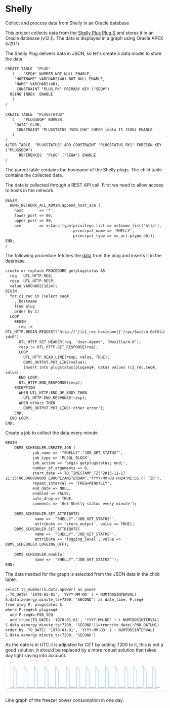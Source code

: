 # Shelly
Collect and process data from Shelly in an Oracle database

This project collects data from the [Shelly Plus Plug S](https://www.shelly.cloud/en/products/shop/shelly-plus-plug-s) and stores it in an Oracle database (v12.1). The data is displayed in a graph using Oracle APEX (v20.1).

The Shelly Plug delivers data in JSON, so let's create a data model to store the data.

```
CREATE TABLE  "PLUG" 
   (	"SEQ#" NUMBER NOT NULL ENABLE, 
	"HOSTNAME" VARCHAR2(40) NOT NULL ENABLE, 
	"NAME" VARCHAR2(40), 
	 CONSTRAINT "PLUG_PK" PRIMARY KEY ("SEQ#")
  USING INDEX  ENABLE
   )
/

CREATE TABLE  "PLUGSTATUS" 
   (	"PLUGSEQ#" NUMBER, 
	"DATA" CLOB, 
	 CONSTRAINT "PLUGSTATUS_JSON_CHK" CHECK (data IS JSON) ENABLE
   )
/
ALTER TABLE  "PLUGSTATUS" ADD CONSTRAINT "PLUGSTATUS_FK1" FOREIGN KEY ("PLUGSEQ#")
	  REFERENCES  "PLUG" ("SEQ#") ENABLE
/
```

The parent table contains the hostname of the Shelly plugs. The child table contains the collected data.

The data is collected through a REST API call. First we need to allow access to hosts in the network.

```
BEGIN
  DBMS_NETWORK_ACL_ADMIN.append_host_ace (
    host       => '*', 
    lower_port => 80,
    upper_port => 80,
    ace        => xs$ace_type(privilege_list => xs$name_list('http'),
                              principal_name => 'SHELLY',
                              principal_type => xs_acl.ptype_db)); 
END;
/
```
The following procedure fetches the [data](https://shelly-api-docs.shelly.cloud/gen2/ComponentsAndServices/Switch/#status) from the plug and inserts it in the database.
```
create or replace PROCEDURE getplugstatus AS
  req   UTL_HTTP.REQ;
  resp  UTL_HTTP.RESP;
  value VARCHAR2(1024);
BEGIN
  for c1_rec in (select seq# 
    , hostname
    from plug
    order by 1)
  LOOP
    BEGIN
      req := UTL_HTTP.BEGIN_REQUEST('http://'||c1_rec.hostname||'/rpc/Switch.GetStatus?id=0');
      UTL_HTTP.SET_HEADER(req, 'User-Agent', 'Mozilla/4.0');
      resp := UTL_HTTP.GET_RESPONSE(req);
      LOOP
        UTL_HTTP.READ_LINE(resp, value, TRUE);
        DBMS_OUTPUT.PUT_LINE(value);
        insert into plugstatus(plugseq#, data) values (c1_rec.seq#, value);
      END LOOP;
      UTL_HTTP.END_RESPONSE(resp);
    EXCEPTION
      WHEN UTL_HTTP.END_OF_BODY THEN
        UTL_HTTP.END_RESPONSE(resp);
      WHEN others THEN
        DBMS_OUTPUT.PUT_LINE('other error');
    END;
  END LOOP;
END;
```
Create a job to collect the data every minute
```
BEGIN
    DBMS_SCHEDULER.CREATE_JOB (
            job_name => '"SHELLY"."JOB_GET_STATUS"',
            job_type => 'PLSQL_BLOCK',
            job_action => 'begin getplugstatus; end;',
            number_of_arguments => 0,
            start_date => TO_TIMESTAMP_TZ('2015-11-17 21:35:00.000000000 EUROPE/AMSTERDAM','YYYY-MM-DD HH24:MI:SS.FF TZR'),
            repeat_interval => 'FREQ=MINUTELY',
            end_date => NULL,
            enabled => FALSE,
            auto_drop => TRUE,
            comments => 'Get Shelly status every minute');
 
    DBMS_SCHEDULER.SET_ATTRIBUTE( 
             name => '"SHELLY"."JOB_GET_STATUS"', 
             attribute => 'store_output', value => TRUE);
    DBMS_SCHEDULER.SET_ATTRIBUTE( 
             name => '"SHELLY"."JOB_GET_STATUS"', 
             attribute => 'logging_level', value => DBMS_SCHEDULER.LOGGING_OFF);
      
    DBMS_SCHEDULER.enable(
             name => '"SHELLY"."JOB_GET_STATUS"');
END;
```
The data needed for the graph is selected from the JSON data in the child table.
```
select to_number(S.data.apower) as power
, TO_DATE( '1970-01-01', 'YYYY-MM-DD' ) + NUMTODSINTERVAL( S.data.aenergy.minute_ts+7200, 'SECOND') as date_time, P.seq#
from plug P, plugstatus S
where P.seq#=S.plugseq#
  and P.seq#=:P88_SEQ
  and trunc(TO_DATE( '1970-01-01', 'YYYY-MM-DD' ) + NUMTODSINTERVAL( S.data.aenergy.minute_ts+7200, 'SECOND'))=trunc(to_date(:P88_DATUM)) order by  TO_DATE( '1970-01-01', 'YYYY-MM-DD' ) + NUMTODSINTERVAL( S.data.aenergy.minute_ts+7200, 'SECOND')
```
As the date is in UTC it is adjusted for CET by adding 7200 to it, this is not a good solution, it should be replaced by a more robust solution that takes day light saving into account.
![Freezer power consumption](https://github.com/shinypebbles/Shelly/blob/main/Freezer.png)

Line graph of the freezer power consumption in one day.
